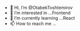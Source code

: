 - 👋 Hi, I’m @OtabekToshtemirov
- 👀 I’m interested in ...Frontend
- 🌱 I’m currently learning ...React
- 📫 How to reach me ...

<!---
OtabekToshtemirov/OtabekToshtemirov is a ✨ special ✨ repository because its `README.md` (this file) appears on your GitHub profile.
You can click the Preview link to take a look at your changes.
--->
